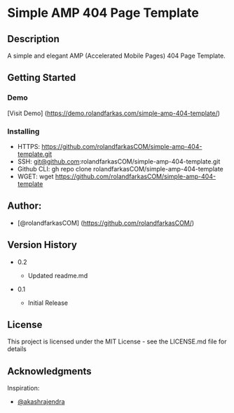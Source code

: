 # Simple AMP 404 Page Template

## Description

A simple and elegant AMP (Accelerated Mobile Pages) 404 Page Template.

## Getting Started

### Demo 

[Visit Demo] (https://demo.rolandfarkas.com/simple-amp-404-template/)

### Installing

* HTTPS: https://github.com/rolandfarkasCOM/simple-amp-404-template.git
* SSH: git@github.com:rolandfarkasCOM/simple-amp-404-template.git
* Github CLI: gh repo clone rolandfarkasCOM/simple-amp-404-template
* WGET: wget https://github.com/rolandfarkasCOM/simple-amp-404-template

## Author:

* [@rolandfarkasCOM] (https://github.com/rolandfarkasCOM/)  

## Version History

* 0.2
    * Updated readme.md

* 0.1
    * Initial Release

## License

This project is licensed under the MIT License - see the LICENSE.md file for details

## Acknowledgments

Inspiration:
* [@akashrajendra](https://codepen.io/akashrajendra/pen/JKKRvQ)
